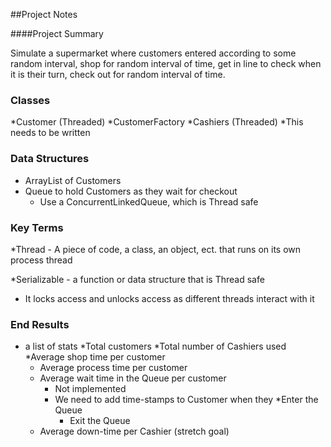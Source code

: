 ##Project Notes

####Project Summary

Simulate a supermarket where customers entered
according to some random interval, shop for random
interval of time, get in line to check when it is
their turn, check out for random interval of time.

### Classes

*Customer (Threaded)
*CustomerFactory
*Cashiers (Threaded)
 *This needs to be written

### Data Structures
* ArrayList of Customers
* Queue to hold Customers as they wait for checkout
  * Use a ConcurrentLinkedQueue, which is Thread safe

### Key Terms

*Thread - A piece of code, a class, an object, ect. that runs on its own process thread

*Serializable - a function or data structure that is Thread safe
  * It locks access and unlocks access as different threads interact with it

### End Results
* a list of stats
  *Total customers
  *Total number of Cashiers used
  *Average shop time per customer
  * Average process time per customer
  * Average wait time in the Queue per customer
    * Not implemented
    * We need to add time-stamps to Customer when they
      *Enter the Queue
      * Exit the Queue
  * Average down-time per Cashier (stretch goal)